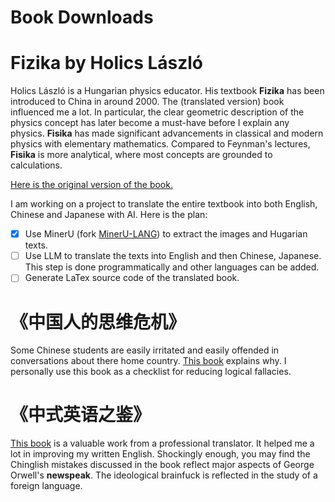Book Downloads
===

# Fizika by Holics László

Holics László is a Hungarian physics educator. His textbook **Fizika** has been introduced to China in around 2000. The (translated version) book influenced me a lot. In particular, the clear geometric description of the physics concept has later become a must-have before I explain any physics. **Fisika** has made significant advancements in classical and modern physics with elementary mathematics. Compared to Feynman's lectures, **Fisika** is more analytical, where most concepts are grounded to calculations. 

[Here is the original version of the book.](./posts/Fizika.pdf)

I am working on a project to translate the entire textbook into both English, Chinese and Japanese with AI. Here is the plan:
  - [x] Use MinerU (fork [MinerU-LANG]()) to extract the images and Hugarian texts.
  - [ ] Use LLM to translate the texts into English and then Chinese, Japanese. This step is done programmatically and other languages can be added.
  - [ ] Generate LaTex source code of the translated book. 

# 《中国人的思维危机》

Some Chinese students are easily irritated and easily offended in conversations about there home country. [This book](./posts/中国人的思维危机.pdf) explains why. I personally use this book as a checklist for reducing logical fallacies. 


# 《中式英语之鉴》

[This book](./posts/Chinglish.epub) is a valuable work from a professional translator. It helped me a lot in improving my written English. Shockingly enough, you may find the Chinglish mistakes discussed in the book reflect major aspects of George Orwell's **newspeak**. The ideological brainfuck is reflected in the study of a foreign language.